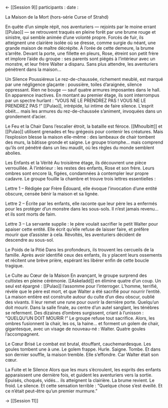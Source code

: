 <- [[Session 9]]
participants : 
date : 

La Maison de la Mort (hors-série Curse of Strahd) 

En quête d’un simple répit, nos aventuriers — rejoints par le moine errant [[Pulao]] — se retrouvent traqués en pleine forêt par une brume rouge et sinistre, qui semble animée d’une volonté propre. Forcés de fuir, ils atteignent une clairière isolée où se dresse, comme surgie du néant, une grande maison de maître décrépite. À l’orée de cette demeure, la brume s’arrête. Devant la porte, une fillette en pleurs, Rose, étreint son petit frère et implore l’aide du groupe : ses parents sont piégés à l’intérieur avec un monstre, et leur frère Walter a disparu. Sans plus attendre, les aventuriers pénètrent dans la maison…

Un Silence Poussiéreux Le rez-de-chaussée, richement meublé, est marqué par une négligence glaçante : poussière, toiles d’araignée, silence oppressant. Rien ne bouge — sauf quatre armures imposantes dans le hall. En apparence inactives. En montant au premier étage, ils sont interrompus par un spectre hurlant : “VOUS NE LE PRENDREZ PAS ! VOUS NE LE PRENDREZ PAS !” [[Pulao]], intrépide, lui intime de faire silence. L’esprit obéit… mais les armures du rez-de-chaussée s’animent, invoquées dans un grondement d’acier.

Le Feu et la Chair Dans l’escalier étroit, la bataille est féroce. [[Mhoulbitt]] et [[Pulao]] utilisent grenades et feu grégeois pour contenir les créatures. Mais l’explosion blesse la maison elle-même : des lambeaux de chair tombent des murs, la bâtisse gronde et saigne. Le groupe triomphe… mais comprend qu’ils ont pénétré dans un lieu maudit, où les règles du monde semblent abolies.  

Les Enfants et la Vérité Au troisième étage, ils découvrent une pièce verrouillée. À l’intérieur : les restes des enfants, Rose et son frère. Leurs ombres sont encore là, figées, condamnées à contempler leur propre cadavre. Le groupe fouille la chambre et trouve trois lettres essentielles : 

Lettre 1 – Rédigée par Frère Édouard, elle évoque l’invocation d’une entité obscure, censée bénir la maison et sa lignée. 

Lettre 2 – Écrite par les enfants, elle raconte que leur père les a enfermés pour les protéger d’un monstre dans les sous-sols. Il n’est jamais revenu… et ils sont morts de faim. 

Lettre 3 – La servante supplie : le père voulait sacrifier le petit Walter pour apaiser cette entité. Elle écrit qu’elle refuse de laisser faire, et préfère mourir que d’assister à cela. Révoltés, les aventuriers décident de descendre au sous-sol.

Le Poids de la Pitié Dans les profondeurs, ils trouvent les cercueils de la famille. Après avoir identifié ceux des enfants, ils y placent leurs ossements et récitent une brève prière, espérant les libérer enfin de cette boucle tragique. 

Le Culte au Cœur de la Maison En avançant, le groupe surprend des cultistes en pleine cérémonie. [[Askeladd]] en élimine quatre d’un coup. Un seul est épargné : [[Pulao]] l’assomme pour l’interroger. L’homme, terrifié, révèle que le père est mort, et que Walter a été sacrifié pour nourrir l’entité. La maison entière est construite autour du culte d’un dieu obscur, oublié des vivants. Il leur remet une rune pour ouvrir la dernière porte.  Quelqu’un doit mourir. Dans la salle finale, au centre d’un autel sanglant, les ténèbres se referment. Des dizaines d’ombres surgissent, criant à l’unisson : “QUELQU’UN DOIT MOURIR !” Le groupe refuse tout sacrifice. Alors, les ombres fusionnent la chair, les os, la haine… et forment un golem de chair, gigantesque, avec un visage de nouveau-né : Walter. Quatre goules l’accompagnent.

Le Cœur Brisé Le combat est brutal, étouffant, cauchemardesque. Les goules tombent une à une. Le golem frappe. Hurle. Saigne. Tombe. Et dans son dernier souffle, la maison tremble. Elle s’effondre. Car Walter était son cœur. 

La Fuite et le Silence Alors que les murs s’écroulent, les esprits des enfants apparaissent une dernière fois, et guident les aventuriers vers la sortie. Épuisés, choqués, vidés… ils atteignent la clairière. La brume revient. Le froid. Le silence. Et cette sensation terrible : “Quelque chose s’est éveillé. Et ce n’était peut-être qu’un premier murmure.”

-> [[Session 11]]